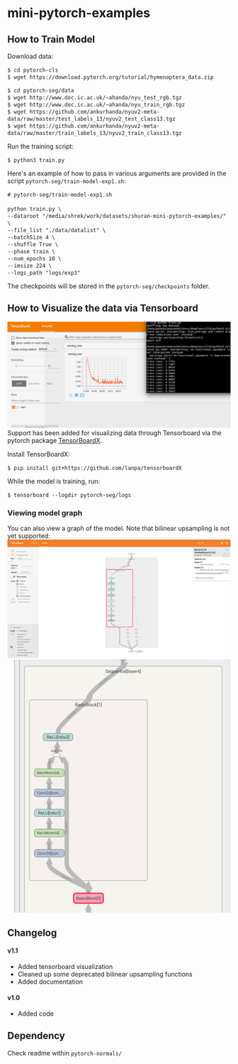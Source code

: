 # mini-pytorch-examples

## How to Train Model
Download data:
```
$ cd pytorch-cls
$ wget https://download.pytorch.org/tutorial/hymenoptera_data.zip
```
```
$ cd pytorch-seg/data
$ wget http://www.doc.ic.ac.uk/~ahanda/nyu_test_rgb.tgz
$ wget http://www.doc.ic.ac.uk/~ahanda/nyu_train_rgb.tgz
$ wget https://github.com/ankurhanda/nyuv2-meta-data/raw/master/test_labels_13/nyuv2_test_class13.tgz
$ wget https://github.com/ankurhanda/nyuv2-meta-data/raw/master/train_labels_13/nyuv2_train_class13.tgz
```
Run the training script:
```
$ python3 train.py
```
Here's an example of how to pass in various arguments are provided in the script `pytorch-seg/train-model-exp1.sh`:
```
# pytorch-seg/train-model-exp1.sh

python train.py \
--dataroot "/media/shrek/work/datasets/shuran-mini-pytorch-examples/" \
--file_list "./data/datalist" \
--batchSize 4 \
--shuffle True \
--phase train \
--num_epochs 10 \
--imsize 224 \
--logs_path "logs/exp3"
```

The checkpoints will be stored in the `pytorch-seg/checkpoints` folder.

## How to Visualize the data via Tensorboard
![](pytorch-seg/data/tensorboard-loss-plot.png)
Support has been added for visualizing data through Tensorboard via the pytorch package [TensorBoardX](https://github.com/lanpa/tensorboardX).

Install TensorBoardX:
```
$ pip install git+https://github.com/lanpa/tensorboardX
```

While the model is training, run:
```
$ tensorboard --logdir pytorch-seg/logs
```

### Viewing model graph
You can also view a graph of the model. Note that bilinear upsampling is not yet supported:
![](pytorch-seg/data/tensorboard-model-graph-1.png)
![](pytorch-seg/data/tensorboard-model-graph-2.png)

## Changelog
#### v1.1
- Added tensorboard visualization
- Cleaned up some deprecated bilinear upsampling functions
- Added documentation

#### v1.0
- Added code

## Dependency
Check readme within `pytorch-normals/`